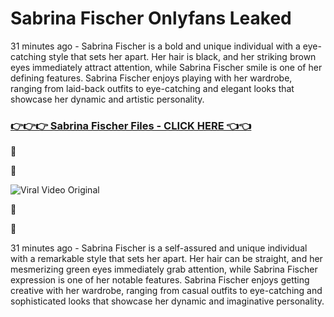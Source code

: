 # Sabrina Fischer Onlyfans Leaked

<p>31 minutes ago - Sabrina Fischer is a bold and unique individual with a eye-catching style that sets her apart. Her hair is black, and her striking brown eyes immediately attract attention, while Sabrina Fischer smile is one of her defining features. Sabrina Fischer enjoys playing with her wardrobe, ranging from laid-back outfits to eye-catching and elegant looks that showcase her dynamic and artistic personality.</p><p>
<h3><a href="https://fansleaks.com-getfree.pro/sabrina-fischer" rel="nofollow">👉👉👉 Sabrina Fischer Files - CLICK HERE 👈👈</a></h3>
<p>🔻</p>
<p>🔻</p> <p>
<a href="https://fansleaks.com-getfree.pro/sabrina-fischer" rel="nofollow"><img src="https://i.imgur.com/0ZbtXZ5.gif" alt="Viral Video Original" style="max-width: 100%; display: inline-block;" data-target="animated-image.originalImage"></a>
<p>🔻</p>
<p>🔻</p> <p>31 minutes ago - Sabrina Fischer is a self-assured and unique individual with a remarkable style that sets her apart. Her hair can be straight, and her mesmerizing green eyes immediately grab attention, while Sabrina Fischer expression is one of her notable features. Sabrina Fischer enjoys getting creative with her wardrobe, ranging from casual outfits to eye-catching and sophisticated looks that showcase her dynamic and imaginative personality.</p>